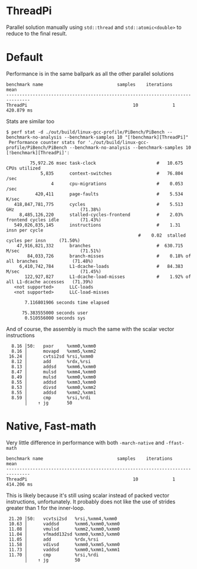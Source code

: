 # ThreadPi
Parallel solution manually using `std::thread` and `std::atomic<double>` to reduce to the final result.

# Default
Performance is in the same ballpark as all the other parallel solutions

```
benchmark name                            samples    iterations          mean
-------------------------------------------------------------------------------
ThreadPi                                        10             1    420.879 ms 
```

Stats are similar too

```
$ perf stat -d ./out/build/linux-gcc-profile/PiBench/PiBench --benchmark-no-analysis --benchmark-samples 10 "[!benchmark][ThreadPi]"
 Performance counter stats for './out/build/linux-gcc-profile/PiBench/PiBench --benchmark-no-analysis --benchmark-samples 10 [!benchmark][ThreadPi]':

         75,972.26 msec task-clock                       #   10.675 CPUs utilized             
             5,835      context-switches                 #   76.804 /sec                      
                 4      cpu-migrations                   #    0.053 /sec                      
           420,411      page-faults                      #    5.534 K/sec                     
   418,847,781,775      cycles                           #    5.513 GHz                         (71.38%)
     8,485,126,220      stalled-cycles-frontend          #    2.03% frontend cycles idle        (71.43%)
   549,026,835,145      instructions                     #    1.31  insn per cycle            
                                                  #    0.02  stalled cycles per insn     (71.50%)
    47,916,821,332      branches                         #  630.715 M/sec                       (71.51%)
        84,033,726      branch-misses                    #    0.18% of all branches             (71.48%)
     6,410,742,784      L1-dcache-loads                  #   84.383 M/sec                       (71.45%)
       122,927,827      L1-dcache-load-misses            #    1.92% of all L1-dcache accesses   (71.39%)
   <not supported>      LLC-loads                                                             
   <not supported>      LLC-load-misses                                                       

       7.116801906 seconds time elapsed

      75.383555000 seconds user
       0.510556000 seconds sys
```

And of course, the assembly is much the same with the scalar vector instructions

```
  8.16 │50:   pxor     %xmm0,%xmm0
  8.16 │      movapd   %xmm5,%xmm2
 16.24 │      cvtsi2sd %rsi,%xmm0
  8.12 │      add      %rdx,%rsi
  8.13 │      addsd    %xmm6,%xmm0
  8.47 │      mulsd    %xmm4,%xmm0
  8.49 │      mulsd    %xmm0,%xmm0
  8.55 │      addsd    %xmm3,%xmm0
  8.53 │      divsd    %xmm0,%xmm2
  8.55 │      addsd    %xmm2,%xmm1
  8.59 │      cmp      %rsi,%rdi
       │    ↑ jg       50
```

# Native, Fast-math
Very little difference in performance with both `-march-native` and `-ffast-math`

```
benchmark name                            samples    iterations          mean
-------------------------------------------------------------------------------
ThreadPi                                        10             1    414.206 ms 
```

This is likely because it's still using scalar instead of packed vector instructions, unfortunately. It probably does not like the use of strides greater than 1 for the inner-loop.

```
 21.20 │50:   vcvtsi2sd   %rsi,%xmm4,%xmm0
 10.63 │      vaddsd      %xmm6,%xmm0,%xmm0
 11.08 │      vmulsd      %xmm2,%xmm0,%xmm0
 11.04 │      vfmadd132sd %xmm0,%xmm3,%xmm0
 11.05 │      add         %rdx,%rsi
 11.58 │      vdivsd      %xmm0,%xmm5,%xmm0
 11.73 │      vaddsd      %xmm0,%xmm1,%xmm1
 11.70 │      cmp         %rsi,%rdi
       │    ↑ jg          50
```
